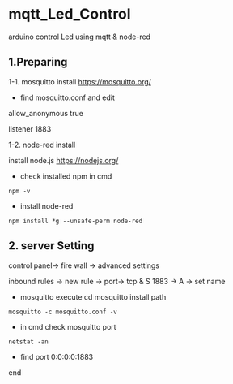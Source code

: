 # mqtt_Led_Control
arduino control Led using mqtt &amp; node-red

<h2>1.Preparing</h2>

1-1. mosquitto install
<https://mosquitto.org/>

* find mosquitto.conf and edit

allow_anonymous true

listener 1883

1-2. node-red install

install node.js
<https://nodejs.org/>

* check installed npm in cmd

<pre><code>npm -v</code></pre>

* install node-red
<pre><code>npm install *g --unsafe-perm node-red</code></pre>

<h2>2. server Setting</h2>
control panel-> fire wall -> advanced settings

inbound rules -> new rule -> port-> tcp & S 1883 -> A -> set name

* mosquitto execute
cd mosquitto install path
<pre><code>mosquitto -c mosquitto.conf -v</code></pre>

* in cmd check mosquitto port

<pre><code>netstat -an</code></pre>

* find port 0:0:0:0:1883

end



